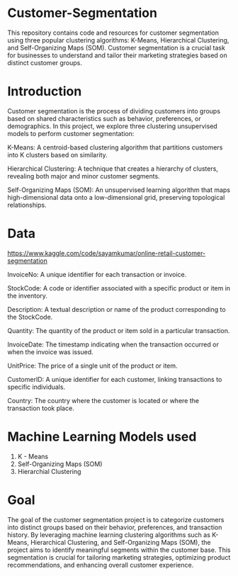 # Customer-Segmentation

This repository contains code and resources for customer segmentation using three popular clustering algorithms: K-Means, Hierarchical Clustering, and Self-Organizing Maps (SOM). Customer segmentation is a crucial task for businesses to understand and tailor their marketing strategies based on distinct customer groups.



# Introduction

Customer segmentation is the process of dividing customers into groups based on shared characteristics such as behavior, preferences, or demographics. In this project, we explore three clustering unsupervised models to perform customer segmentation:

K-Means: A centroid-based clustering algorithm that partitions customers into K clusters based on similarity.

Hierarchical Clustering: A technique that creates a hierarchy of clusters, revealing both major and minor customer segments.

Self-Organizing Maps (SOM): An unsupervised learning algorithm that maps high-dimensional data onto a low-dimensional grid, preserving topological relationships.


# Data
https://www.kaggle.com/code/sayamkumar/online-retail-customer-segmentation

InvoiceNo: A unique identifier for each transaction or invoice.

StockCode: A code or identifier associated with a specific product or item in the inventory.

Description: A textual description or name of the product corresponding to the StockCode.

Quantity: The quantity of the product or item sold in a particular transaction.

InvoiceDate: The timestamp indicating when the transaction occurred or when the invoice was issued.

UnitPrice: The price of a single unit of the product or item.

CustomerID: A unique identifier for each customer, linking transactions to specific individuals.

Country: The country where the customer is located or where the transaction took place.

# Machine Learning Models used

1) K - Means
2) Self-Organizing Maps (SOM)
3) Hierarchial Clustering

# Goal

The goal of the customer segmentation project is to categorize customers into distinct groups based on their behavior, preferences, and transaction history. By leveraging machine learning clustering algorithms such as K-Means, Hierarchical Clustering, and Self-Organizing Maps (SOM), the project aims to identify meaningful segments within the customer base. This segmentation is crucial for tailoring marketing strategies, optimizing product recommendations, and enhancing overall customer experience. 


